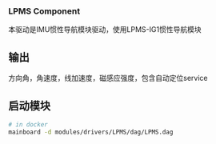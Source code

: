 ### LPMS Component

本驱动是IMU惯性导航模块驱动，使用LPMS-IG1惯性导航模块

## 输出

方向角，角速度，线加速度，磁感应强度，包含自动定位service

## 启动模块

```bash
# in docker
mainboard -d modules/drivers/LPMS/dag/LPMS.dag
```


